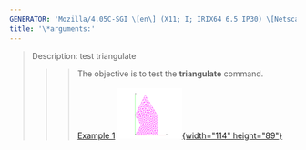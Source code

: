```yaml
---
GENERATOR: 'Mozilla/4.05C-SGI \[en\] (X11; I; IRIX64 6.5 IP30) \[Netscape\]'
title: '\*arguments:'
---
```


> Description: test triangulate
>
> > > The objective is to test the **triangulate** command.\
> > >  \
> > > [Example 1](description_tri.html)
> > > [![](image/triang4_tn.gif){width="114"
> > > height="89"}](description_tri.html)
